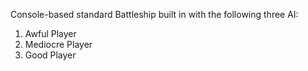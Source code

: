 Console-based standard Battleship built in with the following three AI:
1. Awful Player
2. Mediocre Player
3. Good Player
